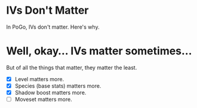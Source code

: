 # IVs Don't Matter
In PoGo, IVs don't matter. Here's why.

# Well, okay… IVs matter sometimes…
But of all the things that matter, they matter the least.
- [x] Level matters more.
- [x] Species (base stats) matters more.
- [x] Shadow boost matters more.
- [ ] Moveset matters more.